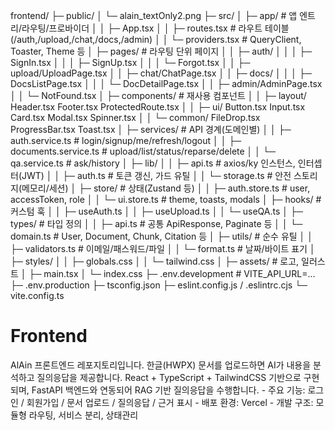 
frontend/
├─ public/
│ └─ alain_textOnly2.png
├─ src/
│ ├─ app/ # 앱 엔트리/라우팅/프로바이더
│ │ ├─ App.tsx
│ │ ├─ routes.tsx # 라우트 테이블(/auth,/upload,/chat,/docs,/admin)
│ │ └─ providers.tsx # QueryClient, Toaster, Theme 등
│ ├─ pages/ # 라우팅 단위 페이지
│ │ ├─ auth/
│ │ │ ├─ SignIn.tsx
│ │ │ ├─ SignUp.tsx
│ │ │ └─ Forgot.tsx
│ │ ├─ upload/UploadPage.tsx
│ │ ├─ chat/ChatPage.tsx
│ │ ├─ docs/
│ │ │ ├─ DocsListPage.tsx
│ │ │ └─ DocDetailPage.tsx
│ │ ├─ admin/AdminPage.tsx
│ │ └─ NotFound.tsx
│ ├─ components/ # 재사용 컴포넌트
│ │ ├─ layout/ Header.tsx Footer.tsx ProtectedRoute.tsx
│ │ ├─ ui/ Button.tsx Input.tsx Card.tsx Modal.tsx Spinner.tsx
│ │ └─ common/ FileDrop.tsx ProgressBar.tsx Toast.tsx
│ ├─ services/ # API 경계(도메인별)
│ │ ├─ auth.service.ts # login/signup/me/refresh/logout
│ │ ├─ documents.service.ts # upload/list/status/reparse/delete
│ │ └─ qa.service.ts # ask/history
│ ├─ lib/
│ │ ├─ api.ts # axios/ky 인스턴스, 인터셉터(JWT)
│ │ ├─ auth.ts # 토큰 갱신, 가드 유틸
│ │ └─ storage.ts # 안전 스토리지(메모리/세션)
│ ├─ store/ # 상태(Zustand 등)
│ │ ├─ auth.store.ts # user, accessToken, role
│ │ └─ ui.store.ts # theme, toasts, modals
│ ├─ hooks/ # 커스텀 훅
│ │ ├─ useAuth.ts
│ │ ├─ useUpload.ts
│ │ └─ useQA.ts
│ ├─ types/ # 타입 정의
│ │ ├─ api.ts # 공통 ApiResponse, Paginate 등
│ │ └─ domain.ts # User, Document, Chunk, Citation 등
│ ├─ utils/ # 순수 유틸
│ │ ├─ validators.ts # 이메일/패스워드/파일
│ │ └─ format.ts # 날짜/바이트 표기
│ ├─ styles/
│ │ ├─ globals.css
│ │ └─ tailwind.css
│ ├─ assets/ # 로고, 일러스트
│ ├─ main.tsx
│ └─ index.css
├─ .env.development # VITE_API_URL=...
├─ .env.production
├─ tsconfig.json
├─ eslint.config.js / .eslintrc.cjs
└─ vite.config.ts

# Frontend
AlAin 프론트엔드 레포지토리입니다. 한글(HWPX) 문서를 업로드하면 AI가 내용을 분석하고 질의응답을 제공합니다. React + TypeScript + TailwindCSS 기반으로 구현되며, FastAPI 백엔드와 연동되어 RAG 기반 질의응답을 수행합니다.  - 주요 기능: 로그인 / 회원가입 / 문서 업로드 / 질의응답 / 근거 표시 - 배포 환경: Vercel - 개발 구조: 모듈형 라우팅, 서비스 분리, 상태관리

